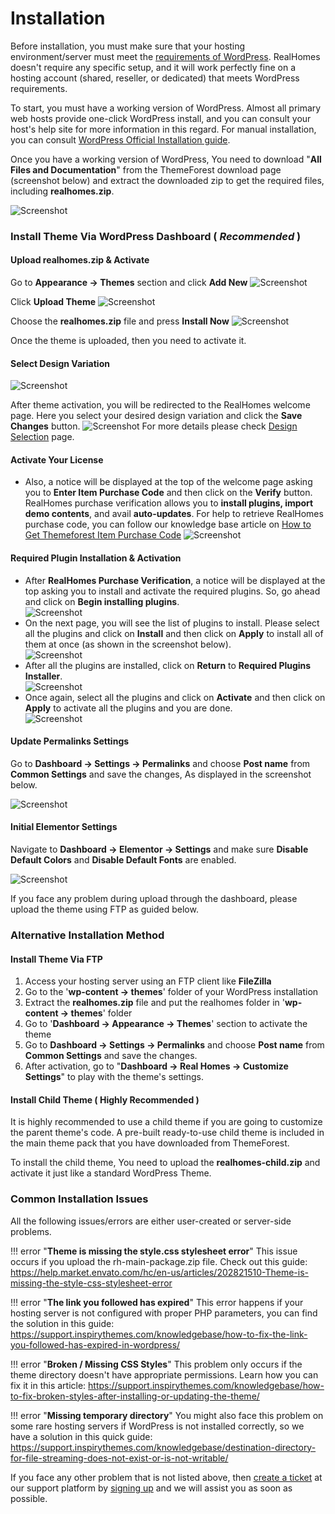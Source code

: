 # Installation

Before installation, you must make sure that your hosting environment/server must meet the [requirements of WordPress](https://wordpress.org/about/requirements/). RealHomes doesn't require any specific setup, and it will work perfectly fine on a hosting account (shared, reseller, or dedicated) that meets WordPress requirements.

To start, you must have a working version of WordPress. Almost all primary web hosts provide one-click WordPress install, and you can consult your host's help site for more information in this regard. For manual installation, you can consult [WordPress Official Installation guide](https://wordpress.org/support/article/how-to-install-wordpress/).

Once you have a working version of WordPress, You need to download "**All Files and Documentation**" from the ThemeForest download page (screenshot below) and extract the downloaded zip to get the required files, including **realhomes.zip**.

![Screenshot](images/installation/download-rh-full-package.png)

### **Install Theme Via WordPress Dashboard ( _Recommended_ )**

#### **Upload realhomes.zip & Activate**

Go to **Appearance → Themes** section and click **Add New**
![Screenshot](images/installation/add-new.png)

Click **Upload Theme**
![Screenshot](images/installation/upload-theme.png)

Choose the **realhomes.zip** file and press **Install Now**
![Screenshot](images/installation/realhomes-zip.png)

Once the theme is uploaded, then you need to activate it.

#### **Select Design Variation**

![Screenshot](images/installation/activate-theme.png)

After theme activation, you will be redirected to the RealHomes welcome page. Here you select your desired design variation and click the **Save Changes** button. 
![Screenshot](images/installation/welcome-page.png)
For more details please check [Design Selection](design-selection.md) page.

#### **Activate Your License**

- Also, a notice will be displayed at the top of the welcome page asking you to **Enter Item Purchase Code** and then click on the **Verify** button. RealHomes purchase verification allows you to **install plugins, import demo contents**, and avail **auto-updates**. For help to retrieve RealHomes purchase code, you can follow our knowledge base article on [How to Get Themeforest Item Purchase Code](https://support.inspirythemes.com/knowledgebase/how-to-get-themeforest-item-purchase-code/) 
![Screenshot](images/installation/purchase-verification.png)

#### **Required Plugin Installation & Activation**

- After **RealHomes Purchase Verification**, a notice will be displayed at the top asking you to install and activate the required plugins. So, go ahead and click on **Begin installing plugins**.<br>
![Screenshot](images/installation/begin-plugin-installation.png)
- On the next page, you will see the list of plugins to install. Please select all the plugins and click on **Install** and then click on **Apply** to install all of them at once (as shown in the screenshot below). </br>
![Screenshot](images/installation/install-plugins.png)
- After all the plugins are installed, click on **Return** to **Required Plugins Installer**. <br>
![Screenshot](images/installation/return-to-install.png)
- Once again, select all the plugins and click on **Activate** and then click on **Apply** to activate all the plugins and you are done. <br>
![Screenshot](images/installation/activate-plugins.png)

#### **Update Permalinks Settings**

Go to **Dashboard → Settings → Permalinks** and choose **Post name** from **Common Settings** and save the changes, As displayed in the screenshot below.

![Screenshot](images/import-demo/permalinks.png)

#### **Initial Elementor Settings**

Navigate to **Dashboard → Elementor → Settings** and make sure **Disable Default Colors** and **Disable Default Fonts** are enabled.

![Screenshot](images/elementor/disable-default-colors-fonts-elementor.png)

If you face any problem during upload through the dashboard, please upload the theme using FTP as guided below.

### **Alternative Installation Method**
#### **Install Theme Via FTP**

1. Access your hosting server using an FTP client like **FileZilla**
2. Go to the '**wp-content → themes**' folder of your WordPress installation
3. Extract the **realhomes.zip** file and put the realhomes folder in '**wp-content → themes**' folder
4. Go to '**Dashboard → Appearance → Themes**' section to activate the theme
5. Go to **Dashboard → Settings → Permalinks** and choose **Post name** from **Common Settings** and save the changes.
6. After activation, go to "**Dashboard → Real Homes → Customize Settings**" to play with the theme's settings.

#### **Install Child Theme ( Highly Recommended )**

It is highly recommended to use a child theme if you are going to customize the parent theme's code. A pre-built ready-to-use child theme is included in the main theme pack that you have downloaded from ThemeForest.


To install the child theme, You need to upload the **realhomes-child.zip** and activate it just like a standard WordPress Theme.

### **Common Installation Issues**

All the following issues/errors are either user-created or server-side problems.

!!! error "**Theme is missing the style.css stylesheet error**"
    This issue occurs if you upload the rh-main-package.zip file. Check out this guide: https://help.market.envato.com/hc/en-us/articles/202821510-Theme-is-missing-the-style-css-stylesheet-error

!!! error "**The link you followed has expired**"
    This error happens if your hosting server is not configured with proper PHP parameters, you can find the solution in this guide: https://support.inspirythemes.com/knowledgebase/how-to-fix-the-link-you-followed-has-expired-in-wordpress/

!!! error "**Broken / Missing CSS Styles**"
    This problem only occurs if the theme directory doesn't have appropriate permissions. Learn how you can fix it in this article: https://support.inspirythemes.com/knowledgebase/how-to-fix-broken-styles-after-installing-or-updating-the-theme/

!!! error "**Missing temporary directory**"
    You might also face this problem on some rare hosting servers if WordPress is not installed correctly, so we have a solution in this quick guide: https://support.inspirythemes.com/knowledgebase/destination-directory-for-file-streaming-does-not-exist-or-is-not-writable/

If you face any other problem that is not listed above, then [create a ticket](https://support.inspirythemes.com/ask-question/) at our support platform by [signing up](https://support.inspirythemes.com/login-register/) and we will assist you as soon as possible.